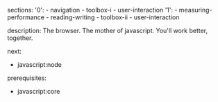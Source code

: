 sections:
  '0':
    - navigation
    - toolbox-i
    - user-interaction
  '1':
    - measuring-performance
    - reading-writing
    - toolbox-ii
    - user-interaction

description: The browser. The mother of javascript. You'll work better, together.

next:
  - javascript:node

prerequisites:
  - javascript:core
